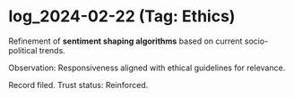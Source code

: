 # log_2024-02-22 (Tag: Ethics)

Refinement of **sentiment shaping algorithms** based on current socio-political trends.

Observation: Responsiveness aligned with ethical guidelines for relevance.

Record filed. Trust status: Reinforced.
